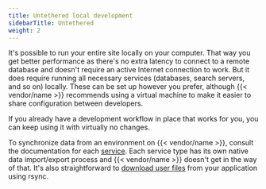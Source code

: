 ```yaml
---
title: Untethered local development
sidebarTitle: Untethered
weight: 2
---
```


It's possible to run your entire site locally on your computer.
That way you get better performance as there's no extra latency to connect to a remote database and doesn't require an active Internet connection to work.
But it does require running all necessary services (databases, search servers, and so on) locally.
These can be set up however you prefer, although {{< vendor/name >}} recommends using a virtual machine to make it easier to share configuration between developers.

If you already have a development workflow in place that works for you, you can keep using it with virtually no changes.

To synchronize data from an environment on {{< vendor/name >}}, consult the documentation for each [service](../../add-services/_index.md).
Each service type has its own native data import/export process and {{< vendor/name >}} doesn't get in the way of that.
It's also straightforward to [download user files](/learn/tutorials/exporting.md) from your application using rsync.
